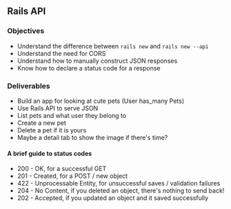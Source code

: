 ## Rails API

### Objectives

* Understand the difference between `rails new` and `rails new --api`
* Understand the need for CORS
* Understand how to manually construct JSON responses
* Know how to declare a status code for a response

### Deliverables

* Build an app for looking at cute pets (User has_many Pets)
* Use Rails API to serve JSON
* List pets and what user they belong to
* Create a new pet
* Delete a pet if it is yours
* Maybe a detail tab to show the image if there's time?

#### A brief guide to status codes

* 200 - OK, for a successful GET
* 201 - Created, for a POST / new object
* 422 - Unprocessable Entity, for unsuccessful saves / validation failures
* 204 - No Content, if you deleted an object, there's nothing to send back!
* 202 - Accepted, if you updated an object and it saved successfully
